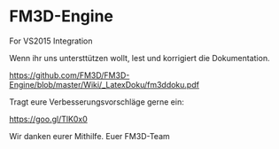 # FM3D-Engine
For VS2015 Integration

Wenn ihr uns untersttützen wollt,
lest und korrigiert die Dokumentation.

https://github.com/FM3D/FM3D-Engine/blob/master/Wiki/_LatexDoku/fm3ddoku.pdf

Tragt eure Verbesserungsvorschläge gerne ein:

https://goo.gl/TlK0x0

Wir danken eurer Mithilfe.
Euer FM3D-Team
